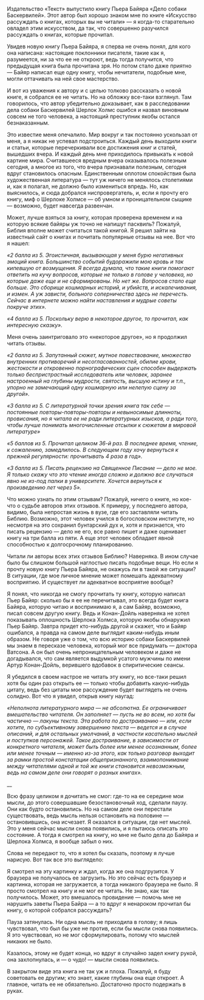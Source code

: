 Издательство «Текст» выпустило книгу Пьера Байяра «Дело собаки Баскервилей». Этот автор был хорошо знаком мне по книге «Искусство рассуждать о книгах, которых вы не читали» — я когда-то старательно овладел этим искусством, да так, что совершенно разучился рассуждать о книгах, которые прочитал. 

Увидев новую книгу Пьера Байяра, я сперва не очень понял, для кого она написана: настоящие поклонники писателя, такие как я, разумеется, ни за что ее не откроют, ведь тогда получится, что предыдущая книга была прочитана зря. Но потом стало даже приятно — Байяр написал еще одну книгу, чтобы нечитатели, подобные мне, могли оттачивать на ней свое мастерство.

И вот из уважения к автору и с целью толково рассказать о новой книге, я собрался ее не читать. Но на обложку все-таки взглянул. Там говорилось, что автор убедительно доказывает, как в расследовании дела собаки Баскервилей Шерлок Холмс ошибся и назвал виновным совсем не того человека, а настоящий преступник якобы остался безнаказанным.

Это известие меня опечалило. Мир вокруг и так постоянно ускользал от меня, а я никак не успевал подстроиться. Каждый день выходили книги и статьи, которые перечеркивали все достижения книг и статей, вышедших вчера. И каждый день мне приходилось привыкать к новой картине мира. Считавшееся вредным вчера оказывалось полезным сегодня, а многое из того, что вчера признавали полезным, сегодня вдруг становилось опасным. Единственным оплотом спокойствия была художественная литература — тут уж ничего не менялось столетиями и, как я полагал, не должно было измениться впредь. Но, как выяснилось, и сюда добрался ниспровергатель, и, если я прочту его книгу, миф о Шерлоке Холмсе — об умном и проницательном сыщике — возможно, будет навсегда развенчан.

Может, лучше взяться за книгу, которая проверена временем и на которую всякие байяры уж точно не напишут пасквиль? Пожалуй, Библия вполне может считаться такой книгой. Я решил зайти на известный сайт о книгах и почитать популярные отзывы на нее. Вот что я нашел:

_«2 балла из 5. Эгоистичная, вызывающая у меня бурю негативных эмоций книга. Большинство событий будоражили мою кровь и так кипевшую от возмущения. Я всегда думала, что такие книги помогают ответить на кучу вопросов, которые не только в голове у человека, но которые даже еще и не сформированы. Но нет же. Вопросов стало еще больше. Это сборище кошмарных историй, и убийств, и искалечивания, и измен. А уж зависти, больного соперничества здесь не перечесть. Сейчас в интернете можно найти наставления и мудрые советы покруче этих»._

_«4 балла из 5. Поскольку верю в некоторое другое, то прочитал, как интересную сказку»._

Меня очень заинтриговало это «некоторое другое», но я продолжил читать отзывы.

_«2 балла из 5. Запутанный сюжет, мутное повествование, множество внутренних противоречий и несогласованностей, обилие крови, жестокости и откровенно порнографических сцен способен выдержать только беспристрастный исследователь или человек, заранее настроенный на глубины мудрости, святость, высшую истину и т.п., упорно не замечающий одну кошмарную или нелепую сцену за другой»._

_«3 балла из 5. С литературной точки зрения книга так себе — постоянные повторы-повторы-повторы и невыносимые длинноты, провисания, но я читала ее не ради литературных изысков, а ради того, чтобы лучше понимать многочисленные отсылки к сюжетам в мировой литературе»_

_«5 баллов из 5. Прочитал целиком 36-й раз. В последнее время, чтение, к сожалению, замедлилось. В следующем году хочу вернуться к прежней регулярности: прочитывать 4 раза в год»._

_«3 балла из 5. Писать рецензию на Священное Писание — дело не мое. Я только скажу что это чтение иногда сложно и должно все случаться явно не из-под палки в университете. Хочется вернуться к произведению лет через 5»._

Что можно узнать по этим отзывам? Пожалуй, ничего о книге, но кое-что о судьбе авторов этих отзывов. К примеру, у последнего автора, видимо, была непростая жизнь в вузе, где его заставляли читать Библию. Возможно, этот человек учился в богословском институте, но несмотря на это сохранил бунтарский дух и, хотя и признается, что писать рецензию — дело не его, все равно пишет и даже оценивает книгу на три балла из пяти. А еще этот человек обладает явной способностью к долгосрочному планированию.

Читали ли авторы всех этих отзывов Библию? Наверняка. В ином случае было бы слишком большой наглостью писать подобные вещи. Но если я прочту новую книгу Пьера Байяра, не окажусь ли в такой же ситуации? В ситуации, где мое личное мнение может помешать адекватному восприятию. И существует ли адекватное восприятие вообще?

Я понял, что никогда не смогу прочитать ту книгу, которую написал Пьер Байяр: сколько бы я ее не перечитывал, это всегда будет книга Байяра, которую читаю и воспринимаю я, а сам Байяр, возможно, писал совсем другую книгу. Ведь и Конан-Дойль наверняка не хотел показывать оплошность Шерлока Холмса, которую якобы обнаружил Пьер Байяр. Завтра придет кто-нибудь другой и скажет, что и Байяр ошибался, а правда на самом деле выглядит каким-нибудь иным образом. Не говоря уже о том, что всю историю собаки Баскервилей мы знаем в пересказе человека, который мог все придумать — доктора Ватсона. А он был очень непроницательным человеком и даже не догадывался, что сам является выдумкой усатого мужчины по имени Артур Конан-Дойль, верившего вдобавок в спиритические сеансы.

Я убедился в своем настрое не читать эту книгу, но все-таки решил хотя бы один раз открыть ее — только чтобы добавить какую-нибудь цитату, ведь без цитаты мое рассуждение будет выглядеть не очень солидно. Вот что я увидел, открыв книгу наугад:

_«Неполнота литературного мира — не абсолютна. Ее ограничивает вмешательство читателя. Он заполняет — пусть не во всем, но хотя бы частично — лакуны текста. Эта работа по достраиванию — или, если хотите, по субъективному завершению текста — ведется и в случае описаний, и для остальных умолчаний, в частности касательно мыслей и поступков персонажей. Такое достраивание, в зависимости от конкретного читателя, может быть более или менее осознанным, более или менее точным — именно из-за этого, как только разговор выходит за рамки простой констатации общепризнанного, взаимопонимание между читателями одной и той же книги становится невозможным, ведь на самом деле они говорят о разных книгах»._

__

Всю фразу целиком я дочитать не смог: где-то на ее середине мои мысли, до этого совершавшие безостановочный ход, сделали паузу. Они как будто остановились. Но на самом деле они перестали существовать, ведь мысль нельзя остановить на половине — остановившись, она исчезает. Я оказался в ситуации, где нет мыслей. Это у меня сейчас мысли снова появились, и я пытаюсь описать это состояние. А тогда я смотрел на книгу, но мне не было дела до Байяра и Шерлока Холмса, я вообще забыл о них. 

Слова не передают то, что я хотел бы сказать, поэтому я лучше нарисую. Вот так все это выглядело:

Я смотрел на эту картинку и ждал, когда же она подгрузится. У браузера не получалось ее загрузить. Но это сейчас есть браузер и картинка, которая не загружается, а тогда никакого браузера не было. Я просто смотрел на книгу и не мог ее читать. Не знаю, как так получилось. Может, это вмешалось провидение — помочь мне не нарушить заветы Пьера Байра — а то вдруг я ненароком прочитал бы книгу, о которой собрался рассуждать?

Пауза затянулась. Ни одна мысль не приходила в голову; я лишь чувствовал, что был бы уже не против, если бы мысли снова появились. Я это чувствовал, но не мог сформулировать, потому что мыслей никаких не было.

Казалось, этому не будет конца, но вдруг я случайно задел книгу рукой, она захлопнулась, и — о чудо! — мысли снова появились.

В закрытом виде эта книга не так уж и плоха. Пожалуй, я буду советовать ее другим; кто знает, какие глубины она еще откроет. А главное, читать ее не обязательно. Достаточно просто подержать в руках. 
